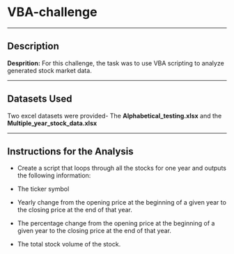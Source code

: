 # VBA-challenge

---

## Description

**Desprition:** For this challenge, the task was to use VBA scripting to analyze generated stock market data.

---

## Datasets Used

Two excel datasets were provided- The **Alphabetical_testing.xlsx** and the **Multiple_year_stock_data.xlsx**

---

## Instructions for the Analysis

- Create a script that loops through all the stocks for one year and outputs the following information:

- The ticker symbol

- Yearly change from the opening price at the beginning of a given year to the closing price at the end of that year.

- The percentage change from the opening price at the beginning of a given year to the closing price at the end of that year.

- The total stock volume of the stock.

